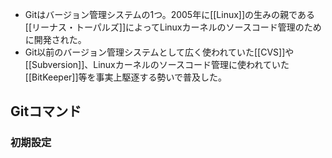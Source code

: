 - Gitはバージョン管理システムの1つ。2005年に[[Linux]]の生みの親である[[リーナス・トーパルズ]]によってLinuxカーネルのソースコード管理のために開発された。
- Git以前のバージョン管理システムとして広く使われていた[[CVS]]や[[Subversion]]、Linuxカーネルのソースコード管理に使われていた[[BitKeeper]]等を事実上駆逐する勢いで普及した。

## Gitコマンド

### 初期設定
```

```